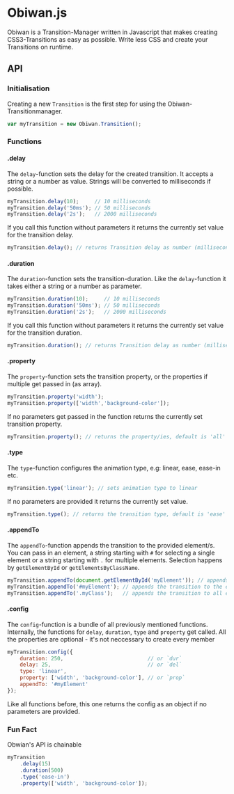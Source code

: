 

# Obiwan.js

Obiwan is a Transition-Manager written in Javascript that makes creating CSS3-Transitions as easy as possible.
Write less CSS and create your Transitions on runtime.

## API

### Initialisation

Creating a new `Transition` is the first step for using the Obiwan-Transitionmanager.

```javascript
var myTransition = new Obiwan.Transition();
```

### Functions

#### .delay

The `delay`-function sets the delay for the created transition. It accepts a string or a number as value. Strings will be converted to milliseconds if possible.

```javascript
myTransition.delay(10);     // 10 milliseconds
myTransition.delay('50ms'); // 50 milliseconds
myTransition.delay('2s');   // 2000 milliseconds
```

If you call this function without parameters it returns the currently set value for the transition delay.

```javascript
myTransition.delay(); // returns Transition delay as number (milliseconds), default is 0  
```

#### .duration

The `duration`-function sets the transition-duration. Like the `delay`-function it takes either a string or a number as parameter.

```javascript
myTransition.duration(10);     // 10 milliseconds
myTransition.duration('50ms'); // 50 milliseconds
myTransition.duration('2s');   // 2000 milliseconds
```

If you call this function without parameters it returns the currently set value for the transition duration.

```javascript
myTransition.duration(); // returns Transition delay as number (milliseconds), default is 50  
```

#### .property

The `property`-function sets the transition property, or the properties if multiple get passed in (as array).

```javascript
myTransition.property('width');
myTransition.property(['width','background-color']);
```

If no parameters get passed in the function returns the currently set transition property.

```javascript
myTransition.property(); // returns the property/ies, default is 'all'
```

#### .type

The `type`-function configures the animation type, e.g: linear, ease, ease-in etc.

```javascript
myTransition.type('linear'); // sets animation type to linear
```

If no parameters are provided it returns the currently set value.

```javascript
myTransition.type(); // returns the transition type, default is 'ease'
```
#### .appendTo

The `appendTo`-function appends the transition to the provided element/s. You can pass in an element, a string starting with `#` for selecting a single element or a string starting with `.` for multiple elements. Selection happens by `getElementById` or `getElementsByClassName`.

```javascript
myTransition.appendTo(document.getElementById('myElement')); // appends the transition to the element with the given id
myTransition.appendTo('#myElement'); // appends the transition to the element with the given id
myTransition.appendTo('.myClass');   // appends the transition to all elements with this class
```

#### .config

The `config`-function is a bundle of all previously mentioned functions. Internally, the functions for `delay`, `duration`, `type` and `property` get called.
All the properties are optional - it's not neccessary to create every member

```javascript
myTransition.config({
    duration: 250,                           // or `dur`
    delay: 25,                               // or `del`
    type: 'linear',
    property: ['width', 'background-color'], // or `prop`
    appendTo: '#myElement'
});
```
Like all functions before, this one returns the config as an object if no parameters are provided.

### Fun Fact

Obwian's API is chainable

```javascript
myTransition
    .delay(15)
    .duration(500)
    .type('ease-in')
    .property(['width', 'background-color']);
```